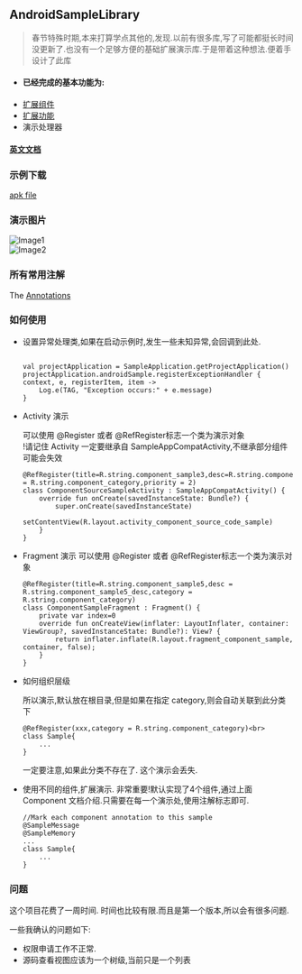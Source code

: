 ## AndroidSampleLibrary

>  春节特殊时期,本来打算学点其他的,发现.以前有很多库,写了可能都挺长时间没更新了.也没有一个足够方便的基础扩展演示库.于是带着这种想法.便着手设计了此库

* #### 已经完成的基本功能为:
* [扩展组件](component/sampleCompoent.md)
* [扩展功能](function/sampleFunction.md)
* 演示处理器

#### [英文文档](../readme.md)

### 示例下载
[apk file](https://github.com/momodae/AndroidSampleLibrary/raw/master/apk/app-debug.apk)

### 演示图片

![Image1](https://github.com/momodae/LibraryResources/blob/master/AndroidSampleLibrary/image/image1.gif?raw=true)<br>
![Image2](https://github.com/momodae/LibraryResources/blob/master/AndroidSampleLibrary/image/image2.gif?raw=true)<br>

### 所有常用注解
The [Annotations](document/annotations/sampleAnnotation.md)

### 如何使用

*  设置异常处理类,如果在启动示例时,发生一些未知异常,会回调到此处.

    ```

    val projectApplication = SampleApplication.getProjectApplication()
    projectApplication.androidSample.registerExceptionHandler { context, e, registerItem, item ->
        Log.e(TAG, "Exception occurs:" + e.message)
    }
    ```


*  Activity 演示

    可以使用 @Register 或者 @RefRegister标志一个类为演示对象<br>
    !请记住 Activity 一定要继承自 SampleAppCompatActivity,不继承部分组件可能会失效

    ```
    @RefRegister(title=R.string.component_sample3,desc=R.string.component_sample3_desc,category = R.string.component_category,priority = 2)
    class ComponentSourceSampleActivity : SampleAppCompatActivity() {
        override fun onCreate(savedInstanceState: Bundle?) {
            super.onCreate(savedInstanceState)
            setContentView(R.layout.activity_component_source_code_sample)
        }
    }
    ```

*  Fragment 演示
    可以使用 @Register 或者 @RefRegister标志一个类为演示对象<br>

    ```
    @RefRegister(title=R.string.component_sample5,desc = R.string.component_sample5_desc,category = R.string.component_category)
    class ComponentSampleFragment : Fragment() {
        private var index=0
        override fun onCreateView(inflater: LayoutInflater, container: ViewGroup?, savedInstanceState: Bundle?): View? {
            return inflater.inflate(R.layout.fragment_component_sample, container, false);
        }
    }
    ```

* 如何组织层级

    所以演示,默认放在根目录,但是如果在指定 category,则会自动关联到此分类下<br>
    ```
    @RefRegister(xxx,category = R.string.component_category)<br>
    class Sample{
        ...
    }
    ```

   一定要注意,如果此分类不存在了. 这个演示会丢失.

* 使用不同的组件,扩展演示. 非常重要!默认实现了4个组件,通过上面Component 文档介绍.只需要在每一个演示处,使用注解标志即可.

    ```
    //Mark each component annotation to this sample
    @SampleMessage
    @SampleMemory
    ...
    class Sample{
        ...
    }
    ```


### 问题

这个项目花费了一周时间. 时间也比较有限.而且是第一个版本,所以会有很多问题.

一些我确认的问题如下:

* 权限申请工作不正常.
* 源码查看视图应该为一个树级,当前只是一个列表

